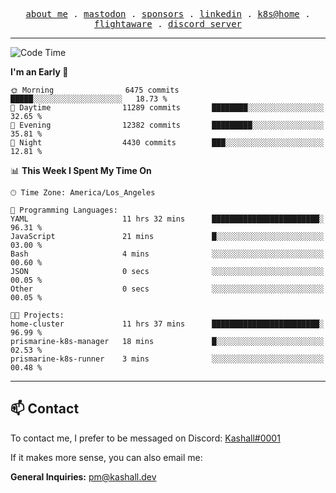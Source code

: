 <p align="center">
  <samp>
    <a href="https://jordanjones.org/">about me</a> .
    <a rel="me" href="https://mastodon.social/@kashall">mastodon</a> .
    <a href="https://github.com/sponsors/kashalls">sponsors</a> .
    <a href="https://linkedin.com/in/jordpjones">linkedin</a> .
    <a href="https://github.com/kashalls/home-cluster">k8s@home</a> .
    <a href="https://flightaware.com/adsb/stats/user/kashalls">flightaware</a> .
    <a href="https://discord.gg/ctgrp8k">discord server</a>
  </samp>
</p>

---

<!--START_SECTION:waka-->
![Code Time](http://img.shields.io/badge/Code%20Time-1%2C401%20hrs%2024%20mins-blue)

**I'm an Early 🐤** 

```text
🌞 Morning                6475 commits        █████░░░░░░░░░░░░░░░░░░░░   18.73 % 
🌆 Daytime                11289 commits       ████████░░░░░░░░░░░░░░░░░   32.65 % 
🌃 Evening                12382 commits       █████████░░░░░░░░░░░░░░░░   35.81 % 
🌙 Night                  4430 commits        ███░░░░░░░░░░░░░░░░░░░░░░   12.81 % 
```


📊 **This Week I Spent My Time On** 

```text
🕑︎ Time Zone: America/Los_Angeles

💬 Programming Languages: 
YAML                     11 hrs 32 mins      ████████████████████████░   96.31 % 
JavaScript               21 mins             █░░░░░░░░░░░░░░░░░░░░░░░░   03.00 % 
Bash                     4 mins              ░░░░░░░░░░░░░░░░░░░░░░░░░   00.60 % 
JSON                     0 secs              ░░░░░░░░░░░░░░░░░░░░░░░░░   00.05 % 
Other                    0 secs              ░░░░░░░░░░░░░░░░░░░░░░░░░   00.05 % 

🐱‍💻 Projects: 
home-cluster             11 hrs 37 mins      ████████████████████████░   96.99 % 
prismarine-k8s-manager   18 mins             █░░░░░░░░░░░░░░░░░░░░░░░░   02.53 % 
prismarine-k8s-runner    3 mins              ░░░░░░░░░░░░░░░░░░░░░░░░░   00.48 % 
```


<!--END_SECTION:waka-->

---

## 📫 Contact

To contact me, I prefer to be messaged on Discord:  [Kashall#0001](https://discord.com/users/201077739589992448)

If it makes more sense, you can also email me:

**General Inquiries:** pm@kashall.dev  
